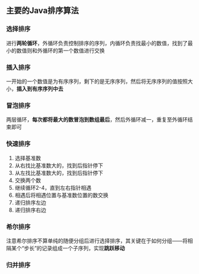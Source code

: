 ## 主要的Java排序算法

### 选择排序

进行**两轮循环**，外循环负责控制排序的序列，内循环负责找最小的数值，找到了最小的数值则和外循环的第一个数值进行交换

### 插入排序

一开始的一个数值是为有序序列，剩下的是无序序列，然后将无序序列的值按照大小，**插入到有序序列中去**

### 冒泡排序

两层循环，**每次都将最大的数冒泡到数组最后**，然后外循环减一，重复至外循环结束即可

### 快速排序

1. 选择基准数
2. 从右找比基准数大的，找到后指针停下
3. 从左找比基准数大的，找到后指针停下
4. 交换两个数
5. 继续循环2-4，直到左右指针相遇
6. 相遇后将相遇位置与基准数位置的数交换
7. 递归排序左边
8. 递归排序右边

### 希尔排序

注意希尔排序不算单纯的随便分组后进行选择排序，其关键在于如何分组——将相隔某个“步长”的记录组成一个子序列，实现**跳跃移动**

### 归并排序